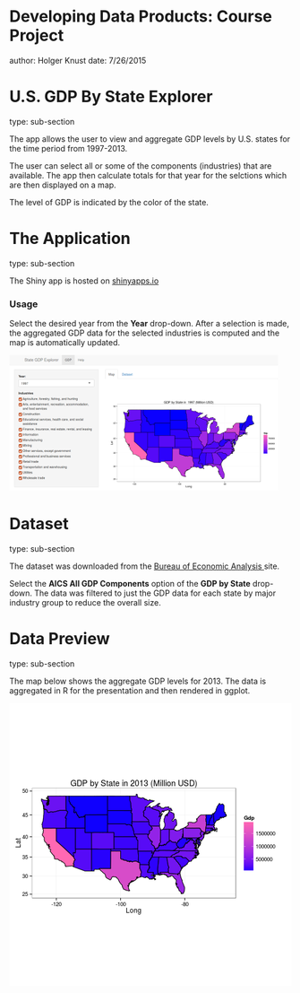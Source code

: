 Developing Data Products: Course Project
========================================================
author: Holger Knust
date: 7/26/2015

U.S. GDP By State Explorer
========================================================
type: sub-section

The app allows the user to view and aggregate GDP levels 
by U.S. states for the time period from 1997-2013. 

The user can select all or some of the components 
(industries) that are available. The app then calculate totals 
for that year for the selctions which are then displayed on a 
map. 

The level of GDP is indicated by the color of the state.

The Application
========================================================
type: sub-section

The Shiny app is hosted on [shinyapps.io](https://hknust.shinyapps.io/Project)

### Usage
Select the desired year from the **Year** drop-down. After a selection is made, the aggregated GDP data for the selected industries is computed and the map is automatically updated.

![Screenshot](Screenshot.png)


Dataset
========================================================
type: sub-section

The dataset was downloaded from the [Bureau of Economic Analysis ](http://www.bea.gov/regional/downloadzip.cfm) site. 

Select the **AICS All GDP Components** option of the **GDP by State** drop-down. The data was filtered to just the GDP data for each state by major industry group to reduce the overall size.

Data Preview
========================================================
type: sub-section

The map below shows the aggregate GDP levels for 2013. The data is aggregated in R for the presentation and then rendered in 
ggplot.


![plot of chunk unnamed-chunk-1](Presentation-figure/unnamed-chunk-1-1.png) 
